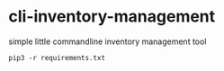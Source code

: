 # cli-inventory-management
simple little commandline inventory management tool 

`pip3 -r requirements.txt`
